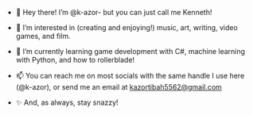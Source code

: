 - 👋 Hey there! I’m @k-azor- but you can just call me Kenneth!
- 👀 I’m interested in (creating and enjoying!) music, art, writing, video games, and film.
- 🌱 I’m currently learning game development with C#, machine learning with Python, and how to rollerblade!

- 📫 You can reach me on most socials with the same handle I use here (@k-azor), or send me an email at kazortibah5562@gmail.com 

- ✨ And, as always, stay snazzy! 

<!---
k-azor/k-azor is a ✨ special ✨ repository because its `README.md` (this file) appears on your GitHub profile.
You can click the Preview link to take a look at your changes.
--->
